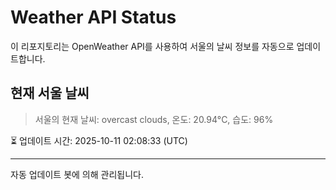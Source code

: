 
# Weather API Status

이 리포지토리는 OpenWeather API를 사용하여 서울의 날씨 정보를 자동으로 업데이트합니다.

## 현재 서울 날씨
> 서울의 현재 날씨: overcast clouds, 온도: 20.94°C, 습도: 96%

⏳ 업데이트 시간: 2025-10-11 02:08:33 (UTC)

---
자동 업데이트 봇에 의해 관리됩니다.
